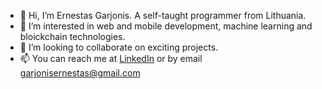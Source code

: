 - 👋 Hi, I’m Ernestas Garjonis. A self-taught programmer from Lithuania.
- 👀 I’m interested in web and mobile development, machine learning and bloickchain technologies. 
- 💞️ I’m looking to collaborate on exciting projects.
- 📫 You can reach me at [LinkedIn](https://www.linkedin.com/in/ernestas-garjonis/) or by email garjonisernestas@gmail.com 

<!---
ernestasga/ernestasga is a ✨ special ✨ repository because its `README.md` (this file) appears on your GitHub profile.
You can click the Preview link to take a look at your changes.
--->
